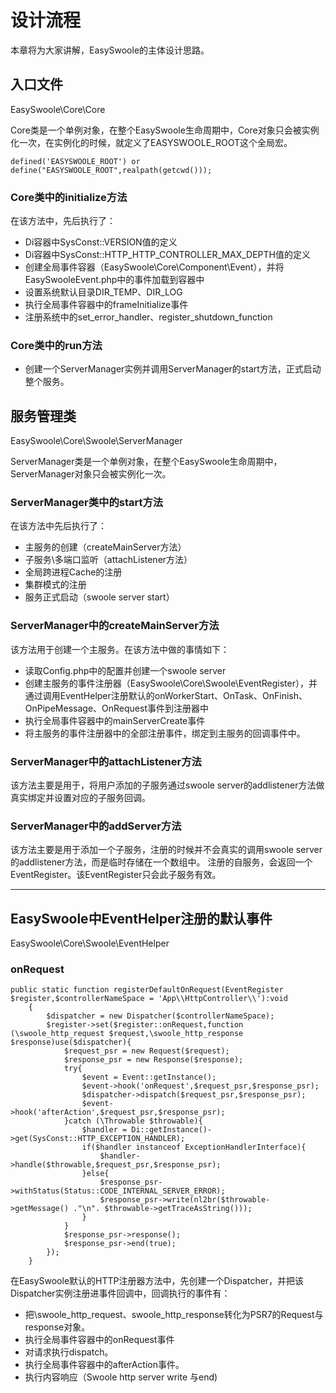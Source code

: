 # 设计流程
本章将为大家讲解，EasySwoole的主体设计思路。
## 入口文件
EasySwoole\Core\Core

Core类是一个单例对象，在整个EasySwoole生命周期中，Core对象只会被实例化一次，在实例化的时候，就定义了EASYSWOOLE_ROOT这个全局宏。
```
defined('EASYSWOOLE_ROOT') or define("EASYSWOOLE_ROOT",realpath(getcwd()));
```
### Core类中的initialize方法
在该方法中，先后执行了：
- Di容器中SysConst::VERSION值的定义
- Di容器中SysConst::HTTP_HTTP_CONTROLLER_MAX_DEPTH值的定义
- 创建全局事件容器（EasySwoole\Core\Component\Event），并将EasySwooleEvent.php中的事件加载到容器中
- 设置系统默认目录DIR_TEMP、DIR_LOG
- 执行全局事件容器中的frameInitialize事件
- 注册系统中的set_error_handler、register_shutdown_function

### Core类中的run方法
- 创建一个ServerManager实例并调用ServerManager的start方法，正式启动整个服务。

## 服务管理类
EasySwoole\Core\Swoole\ServerManager

ServerManager类是一个单例对象，在整个EasySwoole生命周期中，ServerManager对象只会被实例化一次。

### ServerManager类中的start方法
在该方法中先后执行了：
- 主服务的创建（createMainServer方法）
- 子服务\多端口监听（attachListener方法）
- 全局跨进程Cache的注册
- 集群模式的注册
- 服务正式启动（swoole server start）

### ServerManager中的createMainServer方法
该方法用于创建一个主服务。在该方法中做的事情如下：
- 读取Config.php中的配置并创建一个swoole server
- 创建主服务的事件注册器（EasySwoole\Core\Swoole\EventRegister），并通过调用EventHelper注册默认的onWorkerStart、OnTask、OnFinish、OnPipeMessage、OnRequest事件到注册器中
- 执行全局事件容器中的mainServerCreate事件
- 将主服务的事件注册器中的全部注册事件，绑定到主服务的回调事件中。

### ServerManager中的attachListener方法
该方法主要是用于，将用户添加的子服务通过swoole server的addlistener方法做真实绑定并设置对应的子服务回调。

### ServerManager中的addServer方法
该方法主要是用于添加一个子服务，注册的时候并不会真实的调用swoole server的addlistener方法，而是临时存储在一个数组中。
注册的自服务，会返回一个EventRegister。该EventRegister只会此子服务有效。

-----------------------------------

## EasySwoole中EventHelper注册的默认事件
EasySwoole\Core\Swoole\EventHelper

### onRequest
```
public static function registerDefaultOnRequest(EventRegister $register,$controllerNameSpace = 'App\\HttpController\\'):void
    {
        $dispatcher = new Dispatcher($controllerNameSpace);
        $register->set($register::onRequest,function (\swoole_http_request $request,\swoole_http_response $response)use($dispatcher){
            $request_psr = new Request($request);
            $response_psr = new Response($response);
            try{
                $event = Event::getInstance();
                $event->hook('onRequest',$request_psr,$response_psr);
                $dispatcher->dispatch($request_psr,$response_psr);
                $event->hook('afterAction',$request_psr,$response_psr);
            }catch (\Throwable $throwable){
                $handler = Di::getInstance()->get(SysConst::HTTP_EXCEPTION_HANDLER);
                if($handler instanceof ExceptionHandlerInterface){
                    $handler->handle($throwable,$request_psr,$response_psr);
                }else{
                    $response_psr->withStatus(Status::CODE_INTERNAL_SERVER_ERROR);
                    $response_psr->write(nl2br($throwable->getMessage() ."\n". $throwable->getTraceAsString()));
                }
            }
            $response_psr->response();
            $response_psr->end(true);
        });
    }
```
在EasySwoole默认的HTTP注册器方法中，先创建一个Dispatcher，并把该Dispatcher实例注册进事件回调中，回调执行的事件有：
- 把\swoole_http_request、swoole_http_response转化为PSR7的Request与response对象。
- 执行全局事件容器中的onRequest事件
- 对请求执行dispatch。
- 执行全局事件容器中的afterAction事件。
- 执行内容响应（Swoole http server write 与end)

